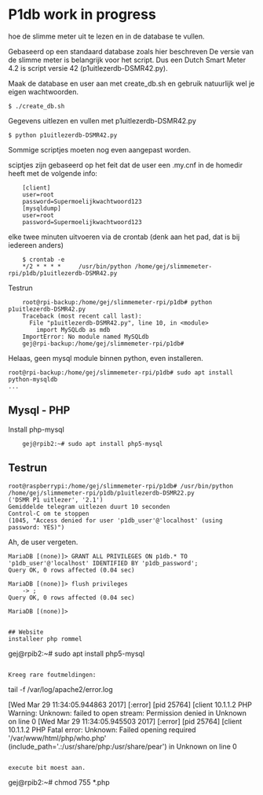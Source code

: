 # P1db work in progress

hoe de slimme meter uit te lezen en in de database te vullen.

Gebaseerd op een standaard database zoals hier beschreven
De versie van de slimme meter is belangrijk voor het script. Dus een Dutch Smart Meter 4.2 is script versie 42 (p1uitlezerdb-DSMR42.py).


Maak de database en user aan met create_db.sh en gebruik natuurlijk wel je eigen wachtwoorden.
```
$ ./create_db.sh
```

Gegevens uitlezen en vullen met p1uitlezerdb-DSMR42.py

```
$ python p1uitlezerdb-DSMR42.py
```
Sommige scriptjes moeten nog even aangepast worden.

sciptjes zijn gebaseerd op het feit dat de user een .my.cnf in de homedir heeft met de volgende info:

```
	[client]
	user=root
	password=Supermoelijkwachtwoord123
	[mysqldump]
	user=root
	password=Supermoelijkwachtwoord123
```


elke twee minuten uitvoeren via de crontab
(denk aan het pad, dat is bij iedereen anders)

```
	$ crontab -e
	*/2 * * * *     /usr/bin/python /home/gej/slimmemeter-rpi/p1db/p1uitlezerdb-DSMR42.py
```

Testrun

```
	root@rpi-backup:/home/gej/slimmemeter-rpi/p1db# python p1uitlezerdb-DSMR42.py
	Traceback (most recent call last):
	  File "p1uitlezerdb-DSMR42.py", line 10, in <module>
	    import MySQLdb as mdb
	ImportError: No module named MySQLdb
	gej@rpi-backup:/home/gej/slimmemeter-rpi/p1db# 
```

Helaas, geen mysql module binnen python, even installeren.

```
root@rpi-backup:/home/gej/slimmemeter-rpi/p1db# sudo apt install python-mysqldb
...
```
## Mysql - PHP

Install php-mysql

```
	gej@rpib2:~# sudo apt install php5-mysql
```

## Testrun
```
root@raspberrypi:/home/gej/slimmemeter-rpi/p1db# /usr/bin/python /home/gej/slimmemeter-rpi/p1db/p1uitlezerdb-DSMR22.py
('DSMR P1 uitlezer', '2.1')
Gemiddelde telegram uitlezen duurt 10 seconden
Control-C om te stoppen
(1045, "Access denied for user 'p1db_user'@'localhost' (using password: YES)")
```
Ah, de user vergeten.

```
MariaDB [(none)]> GRANT ALL PRIVILEGES ON p1db.* TO 'p1db_user'@'localhost' IDENTIFIED BY 'p1db_password';
Query OK, 0 rows affected (0.04 sec)

MariaDB [(none)]> flush privileges
    -> ;
Query OK, 0 rows affected (0.04 sec)

MariaDB [(none)]> 


## Website
installeer php rommel

```
gej@rpib2:~# sudo apt install php5-mysql
```

Kreeg rare foutmeldingen:

```
tail -f /var/log/apache2/error.log

[Wed Mar 29 11:34:05.944863 2017] [:error] [pid 25764] [client 10.1.1.2 PHP Warning:  Unknown: failed to open stream: Permission denied in Unknown on line 0
[Wed Mar 29 11:34:05.945503 2017] [:error] [pid 25764] [client 10.1.1.2 PHP Fatal error:  Unknown: Failed opening required '/var/www/html/php/who.php' (include_path='.:/usr/share/php:/usr/share/pear') in Unknown on line 0
```

execute bit moest aan.
```
gej@rpib2:~# chmod 755 *.php
```

